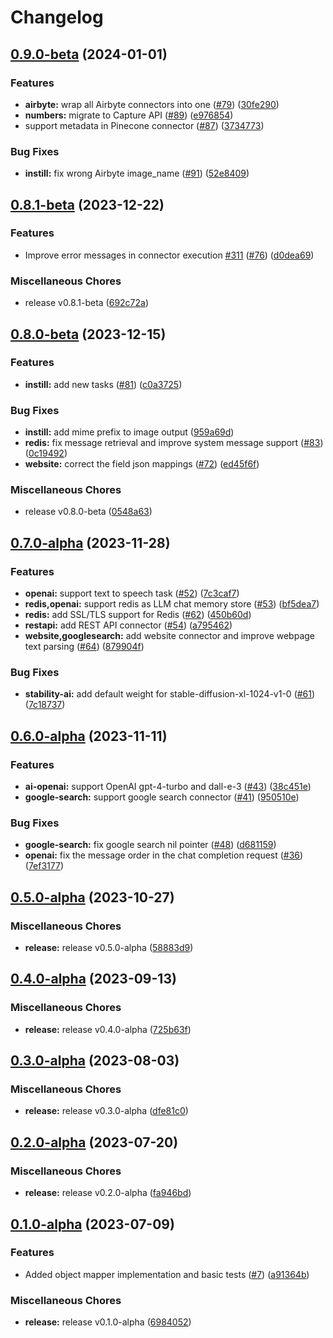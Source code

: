 # Changelog

## [0.9.0-beta](https://github.com/instill-ai/connector/compare/v0.8.1-beta...v0.9.0-beta) (2024-01-01)


### Features

* **airbyte:** wrap all Airbyte connectors into one ([#79](https://github.com/instill-ai/connector/issues/79)) ([30fe290](https://github.com/instill-ai/connector/commit/30fe2900bd9a74273e235ab5f6ab60b10e3376c3))
* **numbers:** migrate to Capture API ([#89](https://github.com/instill-ai/connector/issues/89)) ([e976854](https://github.com/instill-ai/connector/commit/e9768548d817ecc77cdfa5572e7663fb55fbfa7b))
* support metadata in Pinecone connector ([#87](https://github.com/instill-ai/connector/issues/87)) ([3734773](https://github.com/instill-ai/connector/commit/37347730cdd8dc25c34b7753cf8b6eb653b9e327))


### Bug Fixes

* **instill:** fix wrong Airbyte image_name ([#91](https://github.com/instill-ai/connector/issues/91)) ([52e8409](https://github.com/instill-ai/connector/commit/52e8409522437e0064627ddc7067a07615e9fe5f))

## [0.8.1-beta](https://github.com/instill-ai/connector/compare/v0.8.0-beta...v0.8.1-beta) (2023-12-22)


### Features

* Improve error messages in connector execution [#311](https://github.com/instill-ai/connector/issues/311)  ([#76](https://github.com/instill-ai/connector/issues/76)) ([d0dea69](https://github.com/instill-ai/connector/commit/d0dea69b3d0ccbfdfbcdef54a1e8fdbbefe264e4))


### Miscellaneous Chores

* release v0.8.1-beta ([692c72a](https://github.com/instill-ai/connector/commit/692c72a8070e3b97601e57bb414080c9ce9ad9b3))

## [0.8.0-beta](https://github.com/instill-ai/connector/compare/v0.7.0-alpha...v0.8.0-beta) (2023-12-15)


### Features

* **instill:** add new tasks ([#81](https://github.com/instill-ai/connector/issues/81)) ([c0a3725](https://github.com/instill-ai/connector/commit/c0a3725a8bfc5d0ed1cf063fa502ba9c1b8c869a))


### Bug Fixes

* **instill:** add mime prefix to image output ([959a69d](https://github.com/instill-ai/connector/commit/959a69d167d556792555ac1400198b4a3117748f))
* **redis:** fix message retrieval and improve system message support ([#83](https://github.com/instill-ai/connector/issues/83)) ([0c19492](https://github.com/instill-ai/connector/commit/0c19492e7fa67335a32ae556140b8db8c6ffd047))
* **website:** correct the field json mappings ([#72](https://github.com/instill-ai/connector/issues/72)) ([ed45f6f](https://github.com/instill-ai/connector/commit/ed45f6f6169f4117e564c79685ed828938f542d9))


### Miscellaneous Chores

* release v0.8.0-beta ([0548a63](https://github.com/instill-ai/connector/commit/0548a63ebc4d8c65322e121774346b8e126f9f67))

## [0.7.0-alpha](https://github.com/instill-ai/connector/compare/v0.6.0-alpha...v0.7.0-alpha) (2023-11-28)


### Features

* **openai:** support text to speech task ([#52](https://github.com/instill-ai/connector/issues/52)) ([7c3caf7](https://github.com/instill-ai/connector/commit/7c3caf76db144e6ee074f4d5f106b905fc3f68b5))
* **redis,openai:** support redis as LLM chat memory store ([#53](https://github.com/instill-ai/connector/issues/53)) ([bf5dea7](https://github.com/instill-ai/connector/commit/bf5dea7cf81d09637b638b3b11be003c08dd2da1))
* **redis:** add SSL/TLS support for Redis ([#62](https://github.com/instill-ai/connector/issues/62)) ([450b60d](https://github.com/instill-ai/connector/commit/450b60d30c7cd376cbd7e5ef81d6bedf278faf56))
* **restapi:** add REST API connector ([#54](https://github.com/instill-ai/connector/issues/54)) ([a795462](https://github.com/instill-ai/connector/commit/a795462922c7525d46ba3ae509447b29a8733226))
* **website,googlesearch:** add website connector and improve webpage text parsing ([#64](https://github.com/instill-ai/connector/issues/64)) ([879904f](https://github.com/instill-ai/connector/commit/879904f5e39d60cf487e1cea078a32b617042bc6))


### Bug Fixes

* **stability-ai:** add default weight for stable-diffusion-xl-1024-v1-0 ([#61](https://github.com/instill-ai/connector/issues/61)) ([7c18737](https://github.com/instill-ai/connector/commit/7c18737c606bb62e3a2b0bd3ee7e2d00047c849d))

## [0.6.0-alpha](https://github.com/instill-ai/connector/compare/v0.5.0-alpha...v0.6.0-alpha) (2023-11-11)


### Features

* **ai-openai:** support OpenAI gpt-4-turbo and dall-e-3 ([#43](https://github.com/instill-ai/connector/issues/43)) ([38c451e](https://github.com/instill-ai/connector/commit/38c451e532764a9f1ec5c25abe0d87f5078dcde1))
* **google-search:** support google search connector ([#41](https://github.com/instill-ai/connector/issues/41)) ([950510e](https://github.com/instill-ai/connector/commit/950510ea5a2bddbfa1d1ad9af8393ddd7bbca680))


### Bug Fixes

* **google-search:** fix google search nil pointer ([#48](https://github.com/instill-ai/connector/issues/48)) ([d681159](https://github.com/instill-ai/connector/commit/d6811595a1e79493f6cf78a1b40594b43523f4fd))
* **openai:** fix the message order in the chat completion request ([#36](https://github.com/instill-ai/connector/issues/36)) ([7ef3177](https://github.com/instill-ai/connector/commit/7ef3177c74149cc7818916dc4c81e90d0dbd84d3))

## [0.5.0-alpha](https://github.com/instill-ai/connector/compare/v0.4.0-alpha...v0.5.0-alpha) (2023-10-27)


### Miscellaneous Chores

* **release:** release v0.5.0-alpha ([58883d9](https://github.com/instill-ai/connector/commit/58883d9b112a6057f60ba530d749103f191b517a))

## [0.4.0-alpha](https://github.com/instill-ai/connector/compare/v0.3.0-alpha...v0.4.0-alpha) (2023-09-13)


### Miscellaneous Chores

* **release:** release v0.4.0-alpha ([725b63f](https://github.com/instill-ai/connector/commit/725b63f948366db1670b2b0d34a0309c5ebb06c6))

## [0.3.0-alpha](https://github.com/instill-ai/connector/compare/v0.2.0-alpha...v0.3.0-alpha) (2023-08-03)


### Miscellaneous Chores

* **release:** release v0.3.0-alpha ([dfe81c0](https://github.com/instill-ai/connector/commit/dfe81c05fea87a887f94628d3908251961c0058e))

## [0.2.0-alpha](https://github.com/instill-ai/connector/compare/v0.1.0-alpha...v0.2.0-alpha) (2023-07-20)


### Miscellaneous Chores

* **release:** release v0.2.0-alpha ([fa946bd](https://github.com/instill-ai/connector/commit/fa946bd6ad4984ecba92e5fd9d0c477bd7fe21ef))

## [0.1.0-alpha](https://github.com/instill-ai/connector/compare/v0.1.0-alpha...v0.1.0-alpha) (2023-07-09)


### Features

* Added object mapper implementation and basic tests ([#7](https://github.com/instill-ai/connector/issues/7)) ([a91364b](https://github.com/instill-ai/connector/commit/a91364b7e08866259296810743803341a2097612))


### Miscellaneous Chores

* **release:** release v0.1.0-alpha ([6984052](https://github.com/instill-ai/connector/commit/6984052f8e5a80201b90e82580f10f8872c86d7e))
